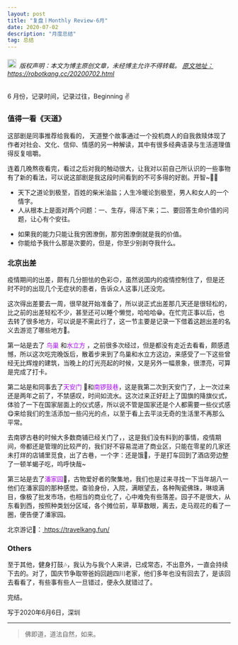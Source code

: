 ```yaml
---
layout: post
title: "复盘丨Monthly Review-6月"
date: 2020-07-02 
description: "月度总结"
tag: 总结
---   
```




<h6><img src="https://robotkang-1257995526.cos.ap-chengdu.myqcloud.com/icon/copyright.png" alt="copyright" style="display:inline;margin-bottom: -5px;" width="20" height="20"> 版权声明：本文为博主原创文章，未经博主允许不得转载。
<a target="_blank" href="https://robotkang.cc/20200702.html">原文地址：https://robotkang.cc/20200702.html </a>
</h6>     

6 月份，记录时间，记录过往，Beginning ✌             

### 值得一看《天道》           

这部剧是同事推荐给我看的，   天道整个故事通过一个投机商人的自我救赎体现了作者对社会、文化、信仰、情感的另一种解读，其中有很多经典语录与生活道理值得反复咀嚼。            

连着几晚熬夜看完，看过之后对我的触动很大，让我对以前自己所认识的一些事物有了新的看法，可以说这部剧是我这段时间看到的不可多得的好剧。开智~👨‍🎓                                

- 天下之道论到极至，百姓的柴米油盐；人生冷暖论到极至，男人和女人的一个情字。                  
- 人从根本上是面对两个问题：一、生存，得活下来；二、要回答生命价值的问题，让心有个安往。                   
* 如果我的能力只能让我穷困潦倒，那穷困潦倒就是我的价值。                    
* 你能给予我什么那是次要的，但是，你至少别剥夺我什么。                     


### 北京出差            

疫情期间的出差，颇有几分胆怯的色彩🙃，虽然说国内的疫情控制住了，但是还时不时的出现几个无症状的患者，告诉众人这事儿还没完。         

这次得出差要去一周，很早就开始准备了，所以说正式出差那几天还是很轻松的，比之前的出差轻松不少，甚至还可以睡个懒觉，哈哈哈😁。在忙完正事以后，也去转了很多地方，可以说是不需此行了，这一节主要是记录一下借着这趟出差的名义去游览了哪些地方🤳。           

第一站是去了 <a style="color:#a510eb;text-decoration:none">鸟巢</a> 和<a style="color:#a510eb;text-decoration:none">水立方</a> ，之前很多次经过，但是都没有走近去看看，颇感遗憾，所以这次吃完晚饭后，散着步来到了鸟巢和水立方这边，来感受了一下这些曾经无比辉煌的建筑，当晚上的灯光亮起的时候，又是另外一幅景象，很漂亮，可算是完成了打卡。               

第二站是和同事去了<a style="color:#a510eb;text-decoration:none">天安门</a> 🏫和<a style="color:#a510eb;text-decoration:none">南锣鼓巷</a>，这是我第二次到天安门了，上一次过来还是两年之前了，不禁感叹，时间如流水。这次过来正好赶上了国旗的降旗仪式，体验了一下在国家层面上的仪式感，所以说不管是国家还是个人都需要一些仪式感😋来给我们的生活添加一些闪光的点，以至于看上去平淡无奇的生活里不再那么平常。            

去南锣古巷的时候大多数商铺已经关门了，，这是我们没有料到的事情，疫情期间，帝都还是管理的比较严的，我们好不容易混进了商业区，只能在零星的几家还未打烊的店铺里觅食，出了古巷，一个字：还是饿🍕，于是打车回到了酒店旁边整了一顿羊蝎子吃，呜呼快哉~            

第三站是去了<a style="color:#a510eb;text-decoration:none">潘家园</a>🚕，古物爱好者的聚集地，我们也是过来寻找一下当年胡八一他们在潘家园的那种感觉。查验身份，入院，满眼望去，各种陶瓷佛珠，琳琅满目，像极了批发市场，也相当的商业化了，心中难免有些落差。园子不是很大，从东看到西，按照种类划分区域，各个摊位前，草草数眼，离去，走马观花的看了一圈，便告便了潘家园。            

北京游记🚩：<a href="https://travelkang.fun/ " target="_blank"> https://travelkang.fun/ </a>                

### Others                   

至于其他，健身打鼓🎶，我认为与我个人来讲，已成常态，不出意外，一直会持续下去的。对了，国庆节争取带爸妈回趟四川老家，他们多年也没有回去了，是该回去看看了，有些事有些人一旦错过，便永久就错过了。                  

完结。                 

写于2020年6月6日，深圳                                

----------
>  佛即道，道法自然，如来。                          



  
















